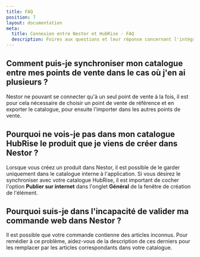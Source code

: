 ```yaml
---
title: FAQ
position: 7
layout: documentation
meta:
  title: Connexion entre Nestor et HubRise - FAQ
  description: Foires aux questions et leur réponse concernant l'intégration de Nestor avec HubRise.
---
```


## Comment puis-je synchroniser mon catalogue entre mes points de vente dans le cas où j'en ai plusieurs ?

Nestor ne pouvant se connecter qu'à un seul point de vente à la fois, il est pour cela nécessaire de choisir un point de vente de référence et en exporter le catalogue, pour ensuite l'importer dans les autres points de vente.

## Pourquoi ne vois-je pas dans mon catalogue HubRise le produit que je viens de créer dans Nestor ?

Lorsque vous créez un produit dans Nestor, il est possible de le garder uniquement dans le catalogue interne à l'application. Si vous désirez le synchroniser avec votre catalogue HubRise, il est important de cocher l'option **Publier sur internet** dans l'onglet **Général** de la fenêtre de création de l'élément.

## Pourquoi suis-je dans l'incapacité de valider ma commande web dans Nestor ?

Il est possible que votre commande contienne des articles inconnus. Pour remédier à ce problème, aidez-vous de la description de ces derniers pour les remplacer par les articles correspondants dans votre catalogue.
